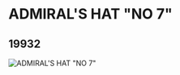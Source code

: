 # ADMIRAL'S HAT "NO 7"
## 19932
![ADMIRAL'S HAT "NO 7"](https://lc-www-live-s.legocdn.com/media/bricks/5/2/6102651.jpg)